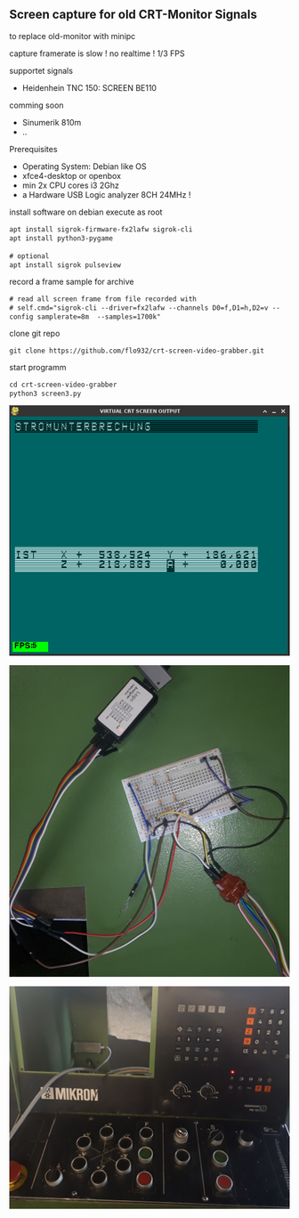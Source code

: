 
## Screen capture for old CRT-Monitor Signals
to replace old-monitor with minipc

capture framerate is slow ! no realtime ! 1/3 FPS

supportet signals
- Heidenhein TNC 150: SCREEN BE110

comming soon
- Sinumerik 810m
- ..


Prerequisites
- Operating System: Debian like OS
- xfce4-desktop or openbox
- min 2x CPU cores i3 2Ghz
- a Hardware USB Logic analyzer 8CH 24MHz !


install software on debian
execute as root
```
apt install sigrok-firmware-fx2lafw sigrok-cli 
apt install python3-pygame

# optional 
apt install sigrok pulseview

```



record a frame sample for archive
```
# read all screen frame from file recorded with
# self.cmd="sigrok-cli --driver=fx2lafw --channels D0=f,D1=h,D2=v --config samplerate=8m  --samples=1700k"
```

clone git repo
```
git clone https://github.com/flo932/crt-screen-video-grabber.git
```

start programm
```
cd crt-screen-video-grabber
python3 screen3.py
```


![MIKRON-HEIDENHEIN-TNC150](https://raw.githubusercontent.com/flo932/crt-screen-video-grabber/master/screenhot/2024-03-25_20-28-35.png "Virtual CRT")

![MIKRON-HEIDENHEIN-TNC150](https://raw.githubusercontent.com/flo932/crt-screen-video-grabber/master/screenhot/IMG_20240325_104117x.jpg "USB Logic Analyzer")

![MIKRON-HEIDENHEIN-TNC150](https://raw.githubusercontent.com/flo932/crt-screen-video-grabber/master/screenhot/IMG_20240322_153252x.jpg "OLD CNC CONTROLER, with Broken screen")

